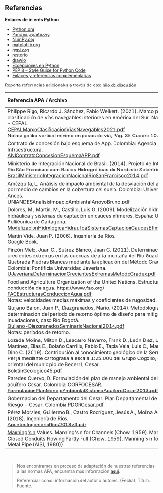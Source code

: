 ## Referencias

**Enlaces de interés Python**

* [Python.org](https://www.python.org/)
* [Pandas.pydata.org](https://pandas.pydata.org/)
* [NumPy.org](https://pandas.pydata.org/)
* [matplotlib.org](https://matplotlib.org/)
* [pypi.org](https://pypi.org/)
* [rasterio](https://pypi.org/project/rasterio/)
* [drawio](https://app.diagrams.net/)
* [Excepciones en Python](https://docs.python.org/3/library/exceptions.html)
* [PEP 8 – Style Guide for Python Code](https://peps.python.org/pep-0008/#naming-conventions)
* [Enlaces y referencias complementarias](https://github.com/rcfdtools/R.GISPython/wiki/Referencias)  

Reporta referencias adicionales a través de este [hilo de discusión](https://github.com/rcfdtools/R.HydroTools/discussions/27).

| Referencia APA / Archivo                                                                                                                                                                                                                                                                                                                                                                                                                                             | Referencia por                             |
|:---------------------------------------------------------------------------------------------------------------------------------------------------------------------------------------------------------------------------------------------------------------------------------------------------------------------------------------------------------------------------------------------------------------------------------------------------------------------|:-------------------------------------------|
| Philippe Rigo, Ricardo J. Sánchez, Fabio Weikert. (2021). Marco para una clasificación de vías navegables interiores en América del Sur. Naciones Unidas - CEPAL.<br>[CEPALMarcoClasificacionViasNavegables2021.pdf](https://repositorio.cepal.org/bitstream/handle/11362/47663/3/S2100686_es.pdf)<br>Notas: galibo vertical mínimo en pasos de vía, Pág. 35 Cuadro 10.                                                                                              | 1000012181                                 |
| Contrato de concesión bajo esquema de App. Colombia: Agencia Nacional de Infraestructura. <br>[ANIContratoConcesionEsquemaAPP.pdf](https://www.ani.gov.co/sites/default/files/4._apendice_0_-_alcance.pdf)                                                                                                                                                                                                                                                           |                                            |
| Ministerio de Integración Nacional de Brasil. (2014). Projeto de Integração do Rio São Francisco com Bacias Hidrográficas do Nordeste Setentrional.<br>[BrasilMinisterioIntegracionNacionalRioSanFrancisco2014.pdf](https://cdn.agenciapeixevivo.org.br/media/2019/06/Apresenta%E2%94%9C%D0%B7%E2%94%9C%D0%B3o-PISF-CBHSF-maio-14.pdf)                                                                                                                               |                                            |
| Amézquita, L. Análisis de impacto ambiental de la desviación del arroyo Bruno por medio de cambios en la cobertura del suelo. Colombia: Universidad de Los Andes.<br>[UNIANDESAnalisisImpactoAmbientalArroyoBruno.pdf](https://repositorio.uniandes.edu.co/bitstream/handle/1992/55453/25472.pdf)                                                                                                                                                                    |                                            |
| Dolores, M., Martín, M., Castillo, Luis G. (2009). Modelización hidrológica e hidráulica y sistemas de captación en cauces efímeros. España: Universidad Politécnica de Cartagena.<br>[ModelizacionHidrologicaHidraulicaSistemasCaptacionCaucesEfimeros2009.pdf](https://www.researchgate.net/publication/228822195_Modelizacion_hidrologica_e_hidraulica_y_sistemas_de_captacion_en_cauces_efimeros)                                                                | [AmaliaAS](https://github.com/AmaliaAS)    |
| Martín Vide, Juan P. (2006). Ingeniería de Ríos.<br>[Google Book.](https://books.google.com.co/books?hl=es&lr=&id=DIDodO5iHEYC&oi=fnd&pg=PT6&dq=DESVIACI%C3%93N+DEL+CAUCE+DEL+R%C3%8DO+por+medio+de+canales)                                                                                                                                                                                                                                                         | [AmaliaAS](https://github.com/AmaliaAS)    |
| Pinzón Melo, Juan C., Suárez Blanco, Juan C. (2011). Determinación de crecientes extremas en las cuencas de alta montaña del Río Guadalupe y la Quebrada Piedras Blancas mediante la aplicación del Método Gradex. Colombia: Pontificia Universidad Javeriana. <br>[UJaverianaDeterminacionCrecientesExtremasMetodoGradex.pdf](https://repository.javeriana.edu.co/bitstream/handle/10554/7427/tesis518.pdf)                                                         | [AmaliaAS](https://github.com/AmaliaAS)    |
| Food and Agriculture Organization of the United Nations. Estructuras de conducción de agua. https://www.fao.org/<br>[FAOEstructurasConduccionAgua.pdf](https://www.fao.org/fishery/docs/CDrom/FAO_Training/FAO_Training/General/x6708s/x6708s08.htm)<br>Notas: velocidades medias máximas y coeficientes de rugosidad.                                                                                                                                               | [AmaliaAS](https://github.com/AmaliaAS)    |
| Quijano Baron, Juan P., Diazgranados, Mario. (2014). Metodología para la determinación del periodo de retorno óptimo de diseño para mitigación de inundaciones, caso Río Bogotá.<br>[Quijano-DiazgranadosSeminarioNacional2014.pdf](https://www.researchgate.net/publication/318120253_METODOLOGIA_PARA_LA_DETERMINACION_DEL_PERIODO_DE_RETORNO_OPTIMO_DE_DISENO_PARA_MITIGACION_DE_INUNDACIONES_CASO_RIO_BOGOTA)<br>Notas: periodos de retorno.                     | [HidroJc](https://github.com/HidroJc)      |
| Lozada Molina, Milton D., Lascarro Navarro, Frank D., León Díaz, Luisa F., Rojas Martínez, Elias E., Bolaño Carrillo, Fabio E., Tapia Vela, Luis C., Manco Jaraba, Dino C. (2019). Contribución al conocimiento geológico de la Serranía del Perijá mediante cartografía a escala 1:25.000 del Grupo Cogollo, en el sector oriental del municipio de Becerril, Cesar.<br>[BoletinGeologico45.pdf](https://revistas.sgc.gov.co/index.php/boletingeo/article/view/487) | [HidroJc](https://github.com/HidroJc)      |
| Paredes Cuervo, D. Formulación del plan de manejo ambiental del sistema acuífero Cesar. Colombia: CORPOCESAR.<br>[FormulacionPlanManejoAmbientalSistemaAcuiferoCesar2018.pdf](https://www.corpocesar.gov.co/files/Informe%20diagnostico%20final%20(1).pdf)                                                                                                                                                                                                           | [HidroJc](https://github.com/HidroJc)      |
| Gobernación del Departamento del Cesar. Plan Departamental de Gestión de Riesgo - Cesar. Colombia.[PDGRCesar.pdf](https://repositorio.gestiondelriesgo.gov.co/handle/20.500.11762/455)                                                                                                                                                                                                                                                                               | [HidroJc](https://github.com/HidroJc)      |
| Pérez Morales, Guillermo B., Castro Rodríguez, Jesús A., Molina Aguilar, Juan P. (2018). Ingeniería de Ríos.<br> [ApuntesIngenieriaRios2018v3.pdr](http://hidraulica.umich.mx/bperez/APUNTES%20INGENIERÍA%20DE%20RÍOS-AGO-2018%20V-3.pdf)                                                                                                                                                                                                                            | [HidroJc](https://github.com/HidroJc)      |
| [Manning's n](https://www.fsl.orst.edu/geowater/FX3/help/8_Hydraulic_Reference/Mannings_n_Tables.htm) Values. Manning's n for Channels (Chow, 1959). Manning's n for Closed Conduits Flowing Partly Full  (Chow, 1959). Manning's n for Corrugated Metal Pipe  (AISI, 1980))                                                                                                                                                                                         | [rcfdtools](https://github.com/rcdfdtools) |

<br>

> Nos encontramos en proceso de adaptación de nuestras referencias a las normas APA, encuentra más información [aquí](https://normas-apa.org/referencias/).
> 
> Referenciar como: información del autor o autores. (Fecha). Título. Fuente. 



